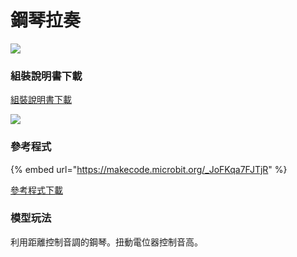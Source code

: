 # 鋼琴拉奏

![](https://kittenbothk.readthedocs.io/en/latest/\_images/piano1.png)

### 組裝說明書下載

[組裝說明書下載](https://drive.google.com/drive/folders/1wg\_edUZFrqyUONA0FJ6vFBkGArRsfnf4?usp=sharing)

![](https://kittenbothk.readthedocs.io/en/latest/\_images/piano\_wire.png)

### 參考程式

{% embed url="https://makecode.microbit.org/_JoFKqa7FJTjR" %}

[參考程式下載](https://makecode.microbit.org/\_X3eJyy7r755z)

### 模型玩法

利用距離控制音調的鋼琴。扭動電位器控制音高。
